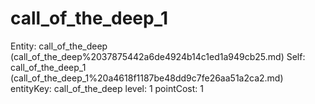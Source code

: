 # call_of_the_deep_1

Entity: call_of_the_deep (call_of_the_deep%2037875442a6de4924b14c1ed1a949cb25.md)
Self: call_of_the_deep_1 (call_of_the_deep_1%20a4618f1187be48dd9c7fe26aa51a2ca2.md)
entityKey: call_of_the_deep
level: 1
pointCost: 1

[](Untitled%20add1363ff7724972aab5d3ba96ff7743.md)